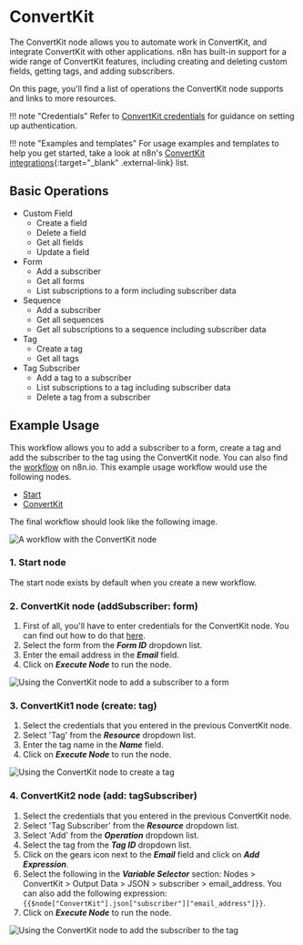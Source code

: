 # ConvertKit

The ConvertKit node allows you to automate work in ConvertKit, and integrate ConvertKit with other applications. n8n has built-in support for a wide range of ConvertKit features, including creating and deleting custom fields, getting tags, and adding subscribers.

On this page, you'll find a list of operations the ConvertKit node supports and links to more resources.

!!! note "Credentials"
    Refer to [ConvertKit credentials](/integrations/builtin/credentials/convertkit/) for guidance on setting up authentication. 

!!! note "Examples and templates"
    For usage examples and templates to help you get started, take a look at n8n's [ConvertKit integrations](https://n8n.io/integrations/convertkit/){:target="_blank" .external-link} list.


## Basic Operations

* Custom Field
    * Create a field
    * Delete a field
    * Get all fields
    * Update a field
* Form
    * Add a subscriber
    * Get all forms
    * List subscriptions to a form including subscriber data
* Sequence
    * Add a subscriber
    * Get all sequences
    * Get all subscriptions to a sequence including subscriber data
* Tag
    * Create a tag
    * Get all tags
* Tag Subscriber
    * Add a tag to a subscriber
    * List subscriptions to a tag including subscriber data
    * Delete a tag from a subscriber

## Example Usage

This workflow allows you to add a subscriber to a form, create a tag and add the subscriber to the tag using the ConvertKit node. You can also find the [workflow](https://n8n.io/workflows/642) on n8n.io. This example usage workflow would use the following nodes.
- [Start](/integrations/builtin/core-nodes/n8n-nodes-base.start/)
- [ConvertKit]()

The final workflow should look like the following image.

![A workflow with the ConvertKit node](/_images/integrations/builtin/app-nodes/convertkit/workflow.png)

### 1. Start node

The start node exists by default when you create a new workflow.

### 2. ConvertKit node (addSubscriber: form)

1. First of all, you'll have to enter credentials for the ConvertKit node. You can find out how to do that [here](/integrations/builtin/credentials/convertkit/).
2. Select the form from the ***Form ID*** dropdown list.
3. Enter the email address in the ***Email*** field.
4. Click on ***Execute Node*** to run the node.

![Using the ConvertKit node to add a subscriber to a form](/_images/integrations/builtin/app-nodes/convertkit/convertkit_node.png)



### 3. ConvertKit1 node (create: tag)

1. Select the credentials that you entered in the previous ConvertKit node.
2. Select 'Tag' from the ***Resource*** dropdown list.
3. Enter the tag name in the ***Name*** field.
4. Click on ***Execute Node*** to run the node.


![Using the ConvertKit node to create a tag](/_images/integrations/builtin/app-nodes/convertkit/convertkit1_node.png)



### 4. ConvertKit2 node (add: tagSubscriber)

1. Select the credentials that you entered in the previous ConvertKit node.
2. Select 'Tag Subscriber' from the ***Resource*** dropdown list.
3. Select 'Add' from the ***Operation*** dropdown list.
4. Select the tag from the ***Tag ID*** dropdown list.
5. Click on the gears icon next to the ***Email*** field and click on ***Add Expression***.
6. Select the following in the ***Variable Selector*** section: Nodes > ConvertKit > Output Data > JSON > subscriber > email_address. You can also add the following expression: `{{$node["ConvertKit"].json["subscriber"]["email_address"]}}`.
7. Click on ***Execute Node*** to run the node.


![Using the ConvertKit node to add the subscriber to the tag](/_images/integrations/builtin/app-nodes/convertkit/convertkit2_node.png)
